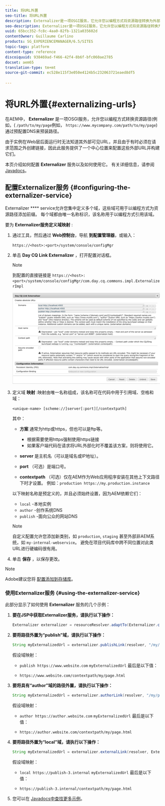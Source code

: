 ```yaml
---
title: 将URL外置
seo-title: 将URL外置
description: Externalizer是一项OSGI服务，它允许您以编程方式将资源路径转换为外部和绝对URL
seo-description: Externalizer是一项OSGI服务，它允许您以编程方式将资源路径转换为外部和绝对URL
uuid: 65bcc352-fc8c-4aa0-82fb-1321a035602d
contentOwner: Guillaume Carlino
products: SG_EXPERIENCEMANAGER/6.5/SITES
topic-tags: platform
content-type: reference
discoiquuid: 938469ad-f466-42f4-8b6f-bfc060ae2785
docset: aem65
translation-type: tm+mt
source-git-commit: ec528e115f3e050e4124b5c232063721eaed8df5

---
```



# 将URL外置{#externalizing-urls}

在AEM中， **Externalizer** 是一项OSGI服务，允许您以编程方式转换资源路径(例如，( `/path/to/my/page`例如， `https://www.mycompany.com/path/to/my/page`)通过预配置DNS来预装路径。

由于实例在Web层后面运行时无法知道其外部可见URL，并且由于有时必须在请求范围之外创建链接，因此此服务提供了一个中心位置来配置这些外部URL并构建它们。

本页介绍如何配置 **Externalizer** 服务以及如何使用它。 有关详细信息，请参阅 [Javadocs](https://helpx.adobe.com/experience-manager/6-5/sites/developing/using/reference-materials/javadoc/com/day/cq/commons/Externalizer.html)。

## 配置Externalizer服务 {#configuring-the-externalizer-service}

Externalizer **** service允许您集中定义多个域，这些域可用于以编程方式为资源路径添加前缀。 每个域都由唯一名称标识，该名称用于以编程方式引用该域。

要为 **Externalizer服务定义域映射** :

1. 通过工具，然后通过 **Web控制台**，导航 **到配置管理器**，或输入：

   `https://<host>:<port>/system/console/configMgr`

1. 单击 **Day CQ Link Externalizer** ，打开配置对话框。

   >[!NOTE]
   >
   >到配置的直接链接是 `https://<host>:<port>/system/console/configMgr/com.day.cq.commons.impl.ExternalizerImpl`

   ![aem-externalizer-01](assets/aem-externalizer-01.png)

1. 定义域 **映射** :映射由唯一名称组成，该名称可在代码中用于引用域、空格和域：

   `<unique-name> [scheme://]server[:port][/contextpath]`

   其中：

   * **方案** 通常为http或https，但也可以是ftp等。

      * 根据需要使用https强制使用https链接
      * 如果客户端代码在请求将URL外部化时不覆盖该方案，则将使用它。
   * **server** 是主机名（可以是域名或IP地址）。
   * **port** （可选）是端口号。
   * **contextpath** （可选）仅在AEM作为Web应用程序安装在其他上下文路径下时才设置。
   例如：`production https://my.production.instance`

   以下映射名称是预定义的，并且必须始终设置，因为AEM依赖它们：

   * `local` -本地实例
   * `author` -创作系统DNS
   * `publish` -面向公众的网站DNS
   >[!NOTE]
   >
   >自定义配置允许您添加新类别，如 `production`, `staging` 甚至外部非AEM系统，如 `my-internal-webservice`。 避免在项目代码库中跨不同位置对此类URL进行硬编码很有用。

1. 单击 **保存** ，以保存更改。

>[!NOTE]
>
>Adobe建议您将 [配置添加到存储库](/help/sites-deploying/configuring.md#addinganewconfigurationtotherepository)。

### 使用Externalizer服务 {#using-the-externalizer-service}

此部分显示了如何使用 **Externalizer** 服务的几个示例：

1. **要在JSP中获取Externalizer服务，请执行以下操作：**

   ```java
   Externalizer externalizer = resourceResolver.adaptTo(Externalizer.class);
   ```

1. **要将路径外置为“publish”域，请执行以下操作：**

   ```java
   String myExternalizedUrl = externalizer.publishLink(resolver, "/my/page") + ".html";
   ```

   假设域映射：

   * `publish https://www.website.com`
   `myExternalizedUrl` 最后是以下值：

   * `https://www.website.com/contextpath/my/page.html`


1. **要将具有“author”域的路径外置，请执行以下操作：**

   ```java
   String myExternalizedUrl = externalizer.authorLink(resolver, "/my/page") + ".html";
   ```

   假设域映射：

   * `author https://author.website.com`
   `myExternalizedUrl` 最后是以下值：

   * `https://author.website.com/contextpath/my/page.html`


1. **要将路径外置为“local”域，请执行以下操作：**

   ```java
   String myExternalizedUrl = externalizer.externalLink(resolver, Externalizer.LOCAL, "/my/page") + ".html";
   ```

   假设域映射：

   * `local https://publish-3.internal`
   `myExternalizedUrl` 最后是以下值：

   * `https://publish-3.internal/contextpath/my/page.html`


1. 您可以在 [Javadocs中查找更多示例](https://helpx.adobe.com/experience-manager/6-5/sites/developing/using/reference-materials/javadoc/com/day/cq/commons/Externalizer.html)。
